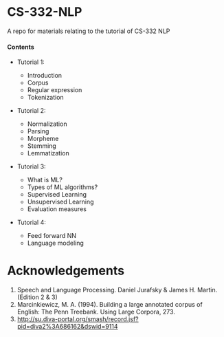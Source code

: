 # CS-332-NLP
A repo for materials relating to the tutorial of CS-332 NLP 

#### Contents

*   Tutorial 1: 
      * Introduction
      * Corpus
      * Regular expression 
      * Tokenization

*   Tutorial 2: 
      * Normalization
      * Parsing
      * Morpheme
      * Stemming      
      * Lemmatization

*   Tutorial 3: 
      * What is ML?
      * Types of ML algorithms?
      * Supervised Learning
      * Unsupervised Learning
      * Evaluation measures

*   Tutorial 4: 
      * Feed forward NN
      * Language modeling

# Acknowledgements
1. Speech and Language Processing. Daniel Jurafsky & James H. Martin. (Edition 2 & 3)
2. Marcinkiewicz, M. A. (1994). Building a large annotated corpus of English: The Penn Treebank. Using Large Corpora, 273.
3. http://su.diva-portal.org/smash/record.jsf?pid=diva2%3A686162&dswid=9114
